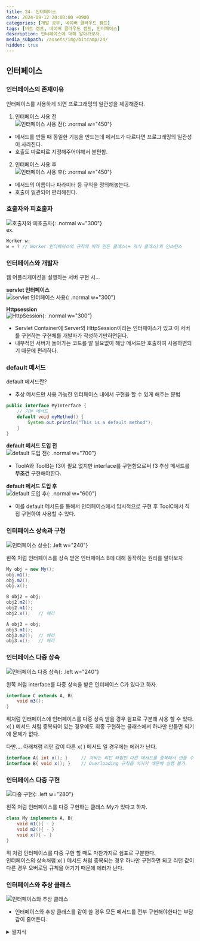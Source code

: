 ```yaml
---
title: 24. 인터페이스
date: 2024-09-12 20:08:00 +0900
categories: [개발 공부, 네이버 클라우드 캠프]
tags: [비트 캠프, 네이버 클라우드 캠프, 인터페이스] 
description: 인터페이스에 대해 알아가보자.
media_subpath: /assets/img/bitcamp/24/
hidden: true
---
```

## 인터페이스

### 인터페이스의 존재이유
인터페이스를 사용하게 되면 프로그래밍의 일관성을 제공해준다.

1. 인터페이스 사용 전 <br>
![인터페이스 사용 전](img1.png){: .normal w="450"}

- 메서드를 만들 때 동일한 기능을 만드는데 메서드가 다르다면 프로그래밍의 일관성이 사라진다.
- 호출도 따로따로 지정해주어야해서 불편함.

2. 인터페이스 사용 후 <br>
![인터페이스 사용 후](img2.png){: .normal w="450"}
- 메서드의 이름이나 파라미터 등 규칙을 정의해놓는다.
- 호출이 일관되어 편리해진다.

### 호출자와 피호출자
![호출자와 피호출자](img3.png){: .normal w="300"}
<br>
ex.
```java
Worker w;
w = ? // Worker 인터페이스의 규칙에 따라 만든 클래스(+ 자식 클래스)의 인스턴스
```

### 인터페이스와 개발자
웹 어플리케이션을 실행하는 서버 구현 시...

**servlet 인터페이스**<br>
![servlet 인터페이스 사용](img4.png){: .normal w="300"}

**Httpsession**<br>
![HttpSession](img5.png){: .normal w="300"}
<br>

- Servlet Container에 Server와 HttpSession이라는 인터페이스가 있고 이 서버를 구현하는 구현체를 개발자가 작성하기만하면된다.
- 내부적인 서버가 돌아가는 코드를 알 필요없이 해당 메서드만 호출하여 사용하면되기 때문에 편리하다.

### default 메서드
default 메서드란?
- 추상 메서드만 사용 가능한 인터페이스 내에서 구현을 할 수 있게 해주는 문법
```java
public interface MyInterface {
    // 기본 메서드
    default void myMethod() {
        System.out.println("This is a default method");
    }
}
```
**default 메서드 도입 전**<br>
![default 도입 전](img6.png){: .normal w="700"}
- ToolA와 ToolB는 f3이 필요 없지만 interface를 구현함으로써 f3 추상 메서드를 **무조건** 구현해야한다.

**default 메서드 도입 후**<br>
![default 도입 후](img7.png){: .normal w="600"}
- 이를 default 메서드를 통해서 인터페이스에서 임시적으로 구현 후 ToolC에서 직접 구현하여 사용할 수 있다.

### 인터페이스 상속과 구현

![인터페이스 상솟](img8.png){: .left w="240"}

왼쪽 처럼 인터페이스를 상속 받은 인터페이스 B에 대해 동작하는 원리를 알아보자

```java
My obj = new My();
obj.m1();
obj.m2();
obj.x();

B obj2 = obj;
obj2.m2();
obj2.m1();
obj2.x();   // 에러

A obj3 = obj;
obj3.m1();
obj3.m2();  // 에러
obj3.x();   // 에러
```

### 인터페이스 다중 상속

![인터페이스 다중 상속](img9.png){: .left w="240"}

왼쪽 처럼 interface를 다중 상속을 받은 인터페이스 C가 있다고 하자.

```java
interface C extends A, B{
    void m3();
}
```

위처럼 인터페이스에 인터페이스를 다중 상속 받을 경우 쉼표로 구분해 사용 할 수 있다.   
x(  ) 메서드 처럼 중복되어 있는 경우에도 최종 구현하는 클래스에서 하나만 만들면 되기에 문제가 없다.

다만…. 아래처럼 리턴 값이 다른 x(  ) 메서드 일 경우에는 에러가 난다.

```java
interface A{ int x(); }     // 자바는 리턴 타입만 다른 메서드를 중복해서 만들 수 없다.(파라미터는 가능)
interface B{ void x(); }    // Overloading 규칙을 어기기 때문에 실행 불가.
```

### 인터페이스 다중 구현

![다중 구현](img10.png){: .left w="280"}

왼쪽 처럼 인터페이스를 다중 구현하는 클래스 My가 있다고 하자.

```java
class My implements A, B{
	void m1(){ - }
	void m2(){ - }
	void x(){ - }
}
```

위 처럼 인터페이스를 다중 구현 할 때도 마찬가지로 쉼표로 구분한다.   
인터페이스의 상속처럼 x(  ) 메서드 처럼 중복되는 경우 하나만 구현하면 되고 리턴 값이 다른 경우 
오버로딩 규칙을 어기기 때문에 에러가 난다.

### 인터페이스와 추상 클래스

![인터페이스와 추상 클래스](img11.png)
- 인터페이스와 추상 클래스를 같이 쓸 경우 모든 메서드를 전부 구현해야한다는 부담감이 줄어든다.

<details markdown="1">
<summary markdown="span">짤지식</summary>

- 인터페이스 = (Protocol= 프로토콜)이라고도 부름
- 인터페이스에 선언된 메서드는 인터페이스의 클래스 이름으로 호출, 클래스에 선언된 메서드도 클래스의 이름으로 호출하는게 좋다.
</details>
